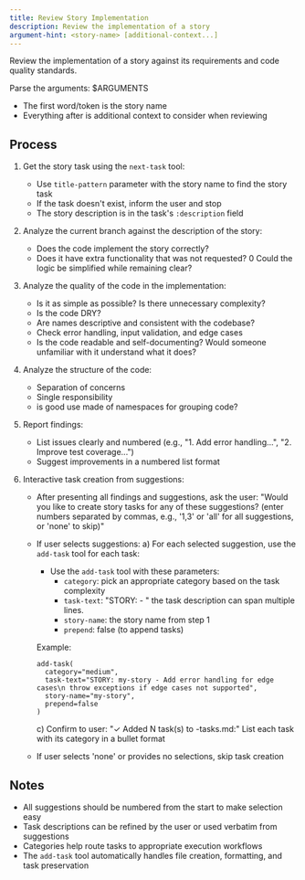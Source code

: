 ```yaml
---
title: Review Story Implementation
description: Review the implementation of a story
argument-hint: <story-name> [additional-context...]
---
```


Review the implementation of a story against its requirements and code quality standards.

Parse the arguments: $ARGUMENTS
- The first word/token is the story name
- Everything after is additional context to consider when reviewing

## Process

1. Get the story task using the `next-task` tool:
   - Use `title-pattern` parameter with the story name to find the story task
   - If the task doesn't exist, inform the user and stop
   - The story description is in the task's `:description` field

2. Analyze the current branch against the description of the story:
   - Does the code implement the story correctly?
   - Does it have extra functionality that was not requested?
   0 Could the logic be simplified while remaining clear?

3. Analyze the quality of the code in the implementation:
   - Is it as simple as possible? Is there unnecessary complexity?
   - Is the code DRY?
   - Are names descriptive and consistent with the codebase?
   - Check error handling, input validation, and edge cases
   - Is the code readable and self-documenting? Would someone unfamiliar
     with it understand what it does?

4. Analyze the structure of the code:
   - Separation of concerns
   - Single responsibility
   - is good use made of namespaces for grouping code?

5. Report findings:
   - List issues clearly and numbered (e.g., "1. Add error handling...", "2. Improve test coverage...")
   - Suggest improvements in a numbered list format

6. Interactive task creation from suggestions:
   - After presenting all findings and suggestions, ask the user:
     "Would you like to create story tasks for any of these suggestions? (enter numbers separated by commas, e.g., '1,3' or 'all' for all suggestions, or 'none' to skip)"

   - If user selects suggestions:
     a) For each selected suggestion, use the `add-task` tool for each task:
        - Use the `add-task` tool with these parameters:
          - `category`: pick an appropriate category based on the task complexity
          - `task-text`: "STORY: <story-name> - <task description>" the task description can span multiple lines.
          - `story-name`: the story name from step 1
          - `prepend`: false (to append tasks)

        Example:
        ```
        add-task(
          category="medium",
          task-text="STORY: my-story - Add error handling for edge cases\n throw exceptions if edge cases not supported",
          story-name="my-story",
          prepend=false
        )
        ```

     c) Confirm to user:
        "✓ Added N task(s) to <story-name>-tasks.md:"
        List each task with its category in a bullet format

   - If user selects 'none' or provides no selections, skip task creation

## Notes

- All suggestions should be numbered from the start to make selection easy
- Task descriptions can be refined by the user or used verbatim from suggestions
- Categories help route tasks to appropriate execution workflows
- The `add-task` tool automatically handles file creation, formatting, and task preservation
